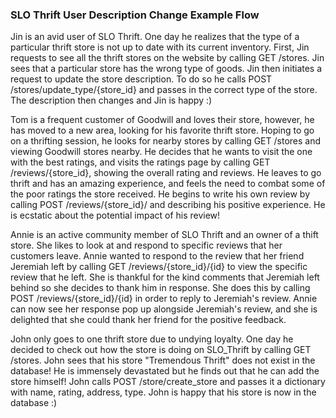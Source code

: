 ### SLO Thrift User Description Change Example Flow
Jin is an avid user of SLO Thrift. One day he realizes that the type of a particular thrift store is not up to date with its current inventory. First, Jin requests to see all the thrift stores on the website by calling GET /stores. Jin sees that a particular store has the wrong type of goods. Jin then initiates a request to update the store description. To do so he calls POST /stores/update_type/{store_id} and passes in the correct type of the store. The description then changes and Jin is happy :) 

Tom is a frequent customer of Goodwill and loves their store, however, he has moved to a new area, looking for his favorite thrift store. Hoping to go on a thrifting session, he looks for nearby stores by calling GET /stores and viewing Goodwill stores nearby. He decides that he wants to visit the one with the best ratings, and visits the ratings page by calling GET /reviews/{store_id}, showing the overall rating and reviews. He leaves to go thrift and has an amazing experience, and feels the need to combat some of the poor ratings the store received. He begins to write his own review by calling POST /reviews/{store_id}/ and describing his positive experience. He is ecstatic about the potential impact of his review!

Annie is an active community member of SLO Thrift and an owner of a thift store. She likes to look at and respond to specific reviews that her customers leave. Annie wanted to respond to the review that her friend Jeremiah left by calling GET /reviews/{store_id}/{id} to view the specific review that he left. She is thankful for the kind comments that Jeremiah left behind so she decides to thank him in response. She does this by calling POST /reviews/{store_id}/{id} in order to reply to Jeremiah's review. Annie can now see her response pop up alongside Jeremiah's review, and she is delighted that she could thank her friend for the positive feedback.

John only goes to one thrift store due to undying loyalty. One day he decided to check out how the store is doing on SLO_Thrift by calling GET /stores. John sees that his store "Tremendous Thrift" does not exist in the database! He is immensely devastated but he finds out that he can add the store himself! John calls POST /store/create_store and passes it a dictionary with name, rating, address, type. John is happy that his store is now in the database :) 
